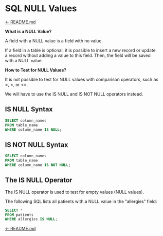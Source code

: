 # SQL NULL Values

[← README.md](../README.md)

**What is a NULL Value?**

A field with a NULL value is a field with no value.

If a field in a table is optional, it is possible to insert a new record or update a record without adding a value to this field. Then, the field will be saved with a NULL value.

**How to Test for NULL Values?**

It is not possible to test for NULL values with comparison operators, such as =, <, or <>.

We will have to use the IS NULL and IS NOT NULL operators instead.

## IS NULL Syntax

```sql
SELECT column_names
FROM table_name
WHERE column_name IS NULL;
```

## IS NOT NULL Syntax

```sql
SELECT column_names
FROM table_name
WHERE column_name IS NOT NULL;
```

## The IS NULL Operator

The IS NULL operator is used to test for empty values (NULL values).

The following SQL lists all patients with a NULL value in the "allergies" field:

```sql
SELECT *
FROM patients
WHERE allergies IS NULL;
```

[← README.md](../README.md)